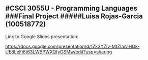 #CSCI 3055U - Programming Languages
###Final Project
#####Luisa Rojas-Garcia (100518772)
---

Link to Google Slides presentation:

https://docs.google.com/presentation/d/1Zk3YZlv-MtZIaA1HOk-UE8LeFi6t63LWBPWXQfyGSMw/edit?usp=sharing